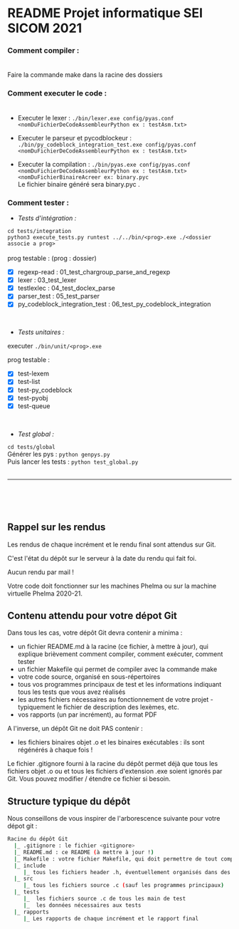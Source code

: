 # README Projet informatique SEI SICOM 2021


### **Comment compiler :** <br><br>
   Faire la commande make dans la racine des dossiers


### **Comment executer le code :** <br><br>

- Executer le lexer : `./bin/lexer.exe config/pyas.conf <nomDuFichierDeCodeAssembleurPython ex : testAsm.txt>`<br>

- Executer le parseur et pycodblockeur : `./bin/py_codeblock_integration_test.exe config/pyas.conf <nomDuFichierDeCodeAssembleurPython ex : testAsm.txt>`<br>

- Executer la compilation : `./bin/pyas.exe config/pyas.conf <nomDuFichierDeCodeAssembleurPython ex : testAsm.txt> <nomDuFichierBinaireAcreer ex: binary.pyc`<br>
   Le fichier binaire généré sera binary.pyc .

### **Comment tester :**
   * *Tests d'intégration :*

   `cd tests/integration`<br>
   `python3 execute_tests.py runtest ../../bin/<prog>.exe ./<dossier associe a prog>`<br><br>
   prog testable : (prog  : dossier)
   - [x] regexp-read : 01_test_chargroup_parse_and_regexp
   - [x]    lexer  : 03_test_lexer
   - [x]    testlexlec  : 04_test_doclex_parse
   - [x]    parser_test  : 05_test_parser
   - [x]    py_codeblock_integration_test  : 06_test_py_codeblock_integration

   <br>



   * *Tests unitaires :*

   executer `./bin/unit/<prog>.exe`

   prog testable :
   - [x] test-lexem
   - [x]    test-list
   - [x]    test-py_codeblock
   - [x]    test-pyobj
   - [x]    test-queue
<br>



   * *Test global :*

   `cd tests/global`<br>
   Générer les pys :
   `python genpys.py`<br>
   Puis lancer les tests :
   `python test_global.py`<br><br>
<hr><br><br><br>

## Rappel sur les rendus
Les rendus de chaque incrément et le rendu final sont attendus sur Git.

C'est l'état du dépôt sur le serveur à la date du rendu qui fait foi.

Aucun rendu par mail !

Votre code doit fonctionner sur les machines Phelma ou sur la machine virtuelle Phelma 2020-21.



## Contenu attendu pour votre dépot Git

Dans tous les cas, votre dépôt Git devra contenir a minima :
* un fichier README.md à la racine (ce fichier, à mettre à jour), qui explique brièvement comment compiler, comment exécuter, comment tester
* un fichier Makefile qui permet de compiler avec la commande make
* votre code source, organisé en sous-répertoires
* tous vos programmes principaux de test et les informations indiquant tous les tests que vous avez réalisés
* les autres fichiers nécessaires au fonctionnement de votre projet - typiquement le fichier de description des lexèmes, etc.
* vos rapports (un par incrément), au format PDF

A l'inverse, un dépôt Git ne doit PAS contenir :
* les fichiers binaires objet .o et les binaires exécutables : ils sont régénérés à chaque fois !

Le fichier .gitignore fourni à la racine du dépôt permet déjà que tous les fichiers objet .o ou et tous les fichiers d'extension .exe soient ignorés par Git. Vous pouvez modifier / étendre ce fichier si besoin.

## Structure typique du dépôt

Nous conseillons de vous inspirer de l'arborescence suivante pour votre dépot git :

```bash
Racine du dépôt Git
  |_ .gitignore : le fichier <gitignore>
  |_ README.md : ce README (à mettre à jour !)
  |_ Makefile : votre fichier Makefile, qui doit permettre de tout compiler facilement (exécutable final, tests...)
  |_ include
     |_ tous les fichiers header .h, éventuellement organisés dans des sous-répertoires
  |_ src    
     |_ tous les fichiers source .c (sauf les programmes principaux)
  |_ tests
     |_  les fichiers source .c de tous les main de test
     |_  les données nécessaires aux tests
  |_ rapports
     |_ Les rapports de chaque incrément et le rapport final
```
